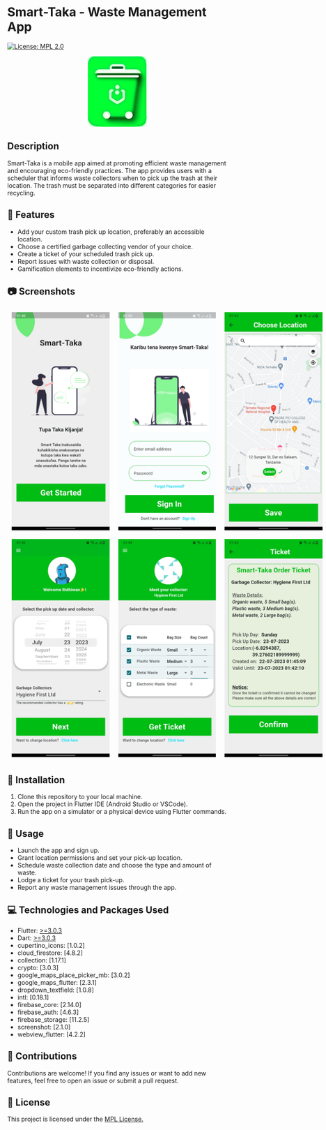 # Smart-Taka - Waste Management App
 [![License: MPL 2.0](https://img.shields.io/badge/License-MPL_2.0-brightgreen.svg)](https://opensource.org/licenses/MPL-2.0)

<p align="center" >
    <img src="../smart-taka_logo.png" alt="smart-taka logo" />
</p>

## Description
Smart-Taka is a mobile app aimed at promoting efficient waste management and encouraging eco-friendly practices. The app provides users with a scheduler that informs waste collectors when to pick up the trash at their location. The trash must be separated into different categories for easier recycling.

## 🌟 Features
- Add your custom trash pick up location, preferably an accessible location.
- Choose a certified garbage collecting vendor of your choice.
- Create a ticket of your scheduled trash pick up.
- Report issues with waste collection or disposal.
- Gamification elements to incentivize eco-friendly actions.

## 📷 Screenshots

<div style="display: flex;">
    <img src="../get_started_screenshot.jpg" alt="Image 1" style="flex: 1; max-width: 50%; height:500px; margin: 10px;">
    <img src="../sign_in_screenshot.jpg" alt="Image 2" style="flex: 1; max-width: 50%; height:500px; margin: 10px;">
    <img src="../location_screenshot.jpg" alt="Image 2" style="flex: 1; max-width: 50%; height:500px; margin: 10px;">
</div>

<div style="display: flex;">
    <img src="../dashboard_1_screenshot.jpg" alt="Image 1" style="flex: 1; max-width: 50%; height:500px; margin: 10px;">
    <img src="../dashboard_2_screenshot.jpg" alt="Image 2" style="flex: 1; max-width: 50%; height:500px; margin: 10px;">
    <img src="../ticket_screenshot.jpg" alt="Image 2" style="flex: 1; max-width: 50%; height:500px; margin: 10px;">
</div>


## 🚀 Installation
1. Clone this repository to your local machine.
2. Open the project in Flutter IDE (Android Studio or VSCode).
3. Run the app on a simulator or a physical device using Flutter commands.

## 📱 Usage
- Launch the app and sign up.
- Grant location permissions and set your pick-up location.
- Schedule waste collection date and choose the type and amount of waste.
- Lodge a ticket for your trash pick-up.
- Report any waste management issues through the app.

## 💻 Technologies and Packages Used
- Flutter: [>=3.0.3](https://flutter.dev/)
- Dart: [>=3.0.3](https://dart.dev/)
- cupertino_icons: [1.0.2]
- cloud_firestore: [4.8.2]
- collection: [1.17.1]
- crypto: [3.0.3]
- google_maps_place_picker_mb: [3.0.2]
- google_maps_flutter: [2.3.1]
- dropdown_textfield: [1.0.8]
- intl: [0.18.1]
- firebase_core: [2.14.0]
- firebase_auth: [4.6.3]
- firebase_storage: [11.2.5]
- screenshot: [2.1.0]
- webview_flutter: [4.2.2]

## 🤝 Contributions
Contributions are welcome! If you find any issues or want to add new features, feel free to open an issue or submit a pull request.

## 📝 License
This project is licensed under the [MPL License.](https://opensource.org/licenses/MPL-2.0)
